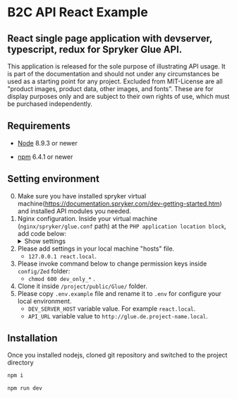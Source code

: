 B2C API React Example
===========
## React single page application with devserver, typescript, redux for Spryker Glue API.

This application is released for the sole purpose of illustrating API usage. It is part of the documentation and should not under any circumstances be used as a starting point for any project. Excluded from MIT-License are all "product images, product data, other images, and fonts”. These are for display purposes only and are subject to their own rights of use, which must be purchased independently.

## Requirements

- [Node](https://nodejs.org) 8.9.3 or newer

- [npm](https://www.npmjs.com/get-npm) 6.4.1 or newer

## Setting environment
0. Make sure you have installed spryker virtual machine(https://documentation.spryker.com/dev-getting-started.htm) and installed API modules you needed.
1. Nginx configuration. Inside your virtual machine (`nginx/spryker/glue.conf` path) at the `PHP application location block`, add code below:
    <details>
        <summary>Show settings</summary>
        <pre>
        if ($http_origin = "{{ALLOWED_ORIGIN}}") {
            set $cors "true";
        }
        if ($request_method = 'OPTIONS') {
            set $cors "${cors} o";
        }
        if ($cors = "true o") {
            more_set_headers 'Access-Control-Allow-Origin: $http_origin';
            more_set_headers 'Access-Control-Allow-Credentials: true';
            more_set_headers 'Access-Control-Allow-Headers: Origin, Content-Type, Accept, Authorization, X-Anonymous-Customer-Unique-Id';
            more_set_headers 'Access-Control-Allow-Methods: GET, POST, OPTIONS, PATCH, DELETE';
            add_header Content-Type text/plain;
            add_header Content-Length 0;
            return 204;
        }
        if ($cors = "true") {
            more_set_headers 'Access-Control-Allow-Origin: $http_origin';
            more_set_headers 'Access-Control-Allow-Credentials: true';
            more_set_headers 'Access-Control-Allow-Headers: Origin, Content-Type, Accept, Authorization, X-Anonymous-Customer-Unique-Id';
            more_set_headers 'Access-Control-Allow-Methods: GET, POST, OPTIONS, PATCH, DELETE';
            more_set_headers 'Access-Control-Expose-Headers: Content-Length, Content-Range';
        }
        </pre>
        Please, replace {{ALLOWED_ORIGIN}} with yours. For example "http://react.local:3000".
        Don`t forget restart nginx after new added settings.
    </details>
2. Please add settings in your local machine "hosts" file.
    - `127.0.0.1 react.local`.
3. Please invoke command below to change permission keys inside `config/Zed` folder: 
    - `chmod 600 dev_only_*` .
4. Clone it inside `/project/public/Glue/` folder.
5. Please copy `.env.example` file and rename it to `.env` for configure your local environment. 
    - `DEV_SERVER_HOST` variable value. For example `react.local`. 
    - `API_URL` variable value to `http://glue.de.project-name.local`.

## Installation
Once you installed nodejs, cloned git repository and switched to the project directory

```sh
npm i
```

```sh
npm run dev
```


